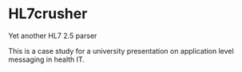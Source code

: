# HL7crusher
Yet another HL7 2.5 parser

This is a case study for a university presentation on application level messaging in health IT.
